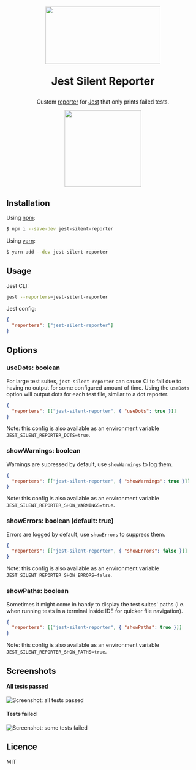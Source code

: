 <h1 align="center">
  <img src="http://dp.hanlon.io/0u2T0M3Z3i0g/shhh.png" height="150" width="300"/>
  <p>Jest Silent Reporter</p>
</h1>
<p align="center">
  Custom <a href="https://jestjs.io/docs/en/configuration#reporters-array-modulename-modulename-options">reporter</a>
  for <a href="https://jestjs.io">Jest</a> that only prints failed tests.</p>
<p align="center">
  <img src="http://dp.hanlon.io/0O2p312H2C3B/Image%202018-06-07%20at%208.26.20%20PM.png" height="200"/>
</p>

## Installation

Using [npm](https://www.npmjs.com/):

```sh
$ npm i --save-dev jest-silent-reporter
```

Using [yarn](https://yarnpkg.com/):

```sh
$ yarn add --dev jest-silent-reporter
```

## Usage

Jest CLI:

```bash
jest --reporters=jest-silent-reporter
```

Jest config:

```json
{
  "reporters": ["jest-silent-reporter"]
}
```

## Options

### useDots: boolean

For large test suites, `jest-silent-reporter` can cause CI to fail due to having
no output for some configured amount of time. Using the `useDots` option will
output dots for each test file, similar to a dot reporter.

```json
{
  "reporters": [["jest-silent-reporter", { "useDots": true }]]
}
```

Note: this config is also available as an environment variable `JEST_SILENT_REPORTER_DOTS=true`.

### showWarnings: boolean

Warnings are supressed by default, use `showWarnings` to log them.

```json
{
  "reporters": [["jest-silent-reporter", { "showWarnings": true }]]
}
```

Note: this config is also available as an environment variable `JEST_SILENT_REPORTER_SHOW_WARNINGS=true`.

### showErrors: boolean (default: true)

Errors are logged by default, use `showErrors` to suppress them.

```json
{
  "reporters": [["jest-silent-reporter", { "showErrors": false }]]
}
```

Note: this config is also available as an environment variable `JEST_SILENT_REPORTER_SHOW_ERRORS=false`.

### showPaths: boolean

Sometimes it might come in handy to display the test suites' paths (i.e. when
running tests in a terminal inside IDE for quicker file navigation).

```json
{
  "reporters": [["jest-silent-reporter", { "showPaths": true }]]
}
```

Note: this config is also available as  an environment variable `JEST_SILENT_REPORTER_SHOW_PATHS=true`.

## Screenshots

#### All tests passed

![Screenshot: all tests passed](http://dp.hanlon.io/0O2p312H2C3B/Image%202018-06-07%20at%208.26.20%20PM.png)

#### Tests failed

![Screenshot: some tests failed](http://dp.hanlon.io/110J3c2s0Y0v/Image%202018-06-07%20at%208.29.22%20PM.png)

## Licence

MIT
